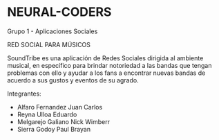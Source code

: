 # NEURAL-CODERS
Grupo 1 - Aplicaciones Sociales

RED SOCIAL PARA MÚSICOS

SoundTribe es una aplicación de Redes Sociales dirigida al ambiente musical, en específico para brindar notoriedad a las bandas que tengan problemas con ello y ayudar a los fans a encontrar nuevas bandas de acuerdo a sus gustos y eventos de su agrado.

Integrantes:
- Alfaro Fernandez Juan Carlos
- Reyna Ulloa Eduardo
- Melgarejo Galiano Nick Wimberr
- Sierra Godoy Paul Brayan
